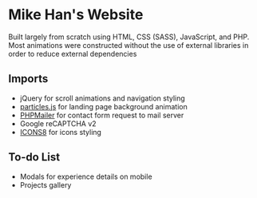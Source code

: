 # Mike Han's Website
Built largely from scratch using HTML, CSS (SASS), JavaScript, and PHP. Most animations were constructed without the use of external libraries in order to reduce external dependencies

## Imports
- jQuery for scroll animations and navigation styling
- [particles.js](https://github.com/VincentGarreau/particles.js/) for landing page background animation
- [PHPMailer](https://github.com/PHPMailer/PHPMailer) for contact form request to mail server
- Google reCAPTCHA v2
- [ICONS8](https://icons8.com/) for icons styling

## To-do List
- Modals for experience details on mobile
- Projects gallery
